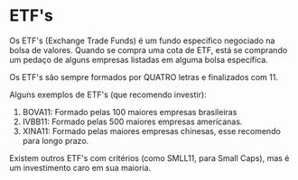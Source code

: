# <b> ETF's </b>

Os ETF's (Exchange Trade Funds) é um fundo especifico negociado na bolsa de valores.
Quando se compra uma cota de ETF, está se comprando um pedaço de alguns empresas listadas em alguma bolsa específica.

Os ETF's são sempre formados por QUATRO letras e finalizados com 11.

Alguns exemplos de ETF's (que recomendo investir):

1. BOVA11: Formado pelas 100 maiores empresas brasileiras
2. IVBB11: Formado pelas 500 maiores empresas americanas.
3. XINA11: Formado pelas maiores empresas chinesas, esse recomendo para longo prazo.

Existem outros ETF's com critérios (como SMLL11, para Small Caps), mas é um investimento caro em sua maioria.

